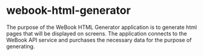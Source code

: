 # webook-html-generator

The purpose of the WeBook HTML Generator application is to generate html pages that will be displayed on screens. The application connects to the WeBook API service and purchases the necessary data for the purpose of generating.
